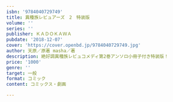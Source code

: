 ```yaml
---
isbn: '9784040729749'
title: 異種族レビュアーズ　2　特装版
volume: ''
series: ''
publisher: ＫＡＤＯＫＡＷＡ
pubdate: '2018-12-07'
cover: 'https://cover.openbd.jp/9784040729749.jpg'
author: 天原／原著 masha／著
description: 絶好調異種族レビュコメディ第2巻アンソロ小冊子付き特装版！
price: '1000'
genre: ''
target: 一般
format: コミック
content: コミックス・劇画

---
```

